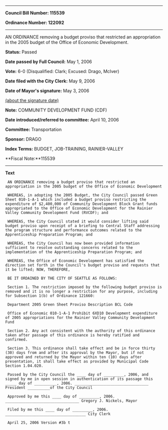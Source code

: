 

********

**Council Bill Number: 115539**
   
**Ordinance Number: 122092**
********

 AN ORDINANCE removing a budget proviso that restricted an appropriation in the 2005 budget of the Office of Economic Development.

**Status:** Passed
   
**Date passed by Full Council:** May 1, 2006
   
**Vote:** 6-0 (Disqualified: Clark; Excused: Drago, McIver)
   
**Date filed with the City Clerk:** May 9, 2006
   
**Date of Mayor's signature:** May 3, 2006
   
[(about the signature date)](/~public/approvaldate.htm)
   
   
**Note:** COMMUNITY DEVELOPMENT FUND (CDF)

   
**Date introduced/referred to committee:** April 10, 2006
   
**Committee:** Transportation
   
**Sponsor:** DRAGO
   
   
**Index Terms:** BUDGET, JOB-TRAINING, RAINIER-VALLEY

**Fiscal Note:**115539

********

**Text**
   
```
 AN ORDINANCE removing a budget proviso that restricted an appropriation in the 2005 budget of the Office of Economic Development

 WHEREAS, in adopting the 2005 Budget, the City Council passed Green Sheet 010-1-A-1 which included a budget proviso restricting the expenditure of $2,400,000 of Community Development Block Grant funds appropriated to the Office of Economic Development for the Rainier Valley Community Development Fund (RVCDF); and

 WHEREAS, the City Council stated it would consider lifting said budget proviso upon receipt of a briefing to Central Staff addressing the program structure and performance outcomes related to the Apprenticeship Preparation Program; and

 WHEREAS, the City Council has now been provided information sufficient to resolve outstanding concerns related to the implementation of the Apprenticeship Preparation Program; and

 WHEREAS, the Office of Economic Development has satisfied the direction set forth in the Council's budget proviso and requests that it be lifted; NOW, THEREFORE,

 BE IT ORDAINED BY THE CITY OF SEATTLE AS FOLLOWS:

 Section 1. The restriction imposed by the following budget proviso is removed and it is no longer a restriction for any purpose, including for Subsection 1(b) of Ordinance 121660:

 Department 2005 Green Sheet Proviso Description BCL Code

 Office of Economic 010-1-A-1 Prohibit 6XD10 Development expenditure of 2005 appropriations for the Rainier Valley Community Development Fund

 Section 2. Any act consistent with the authority of this ordinance taken after passage of this ordinance is hereby ratified and confirmed.

 Section 3. This ordinance shall take effect and be in force thirty (30) days from and after its approval by the Mayor, but if not approved and returned by the Mayor within ten (10) days after presentation, it shall take effect as provided by Municipal Code Section 1.04.020.

 Passed by the City Council the ____ day of _________, 2006, and signed by me in open session in authentication of its passage this _____ day of __________, 2006. _________________________________ President __________of the City Council

 Approved by me this ____ day of _________, 2006. _________________________________ Gregory J. Nickels, Mayor

 Filed by me this ____ day of _________, 2006. ____________________________________ City Clerk

 April 25, 2006 Version #3b t

```
